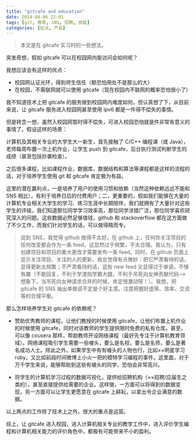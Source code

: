 ```yaml
---
title: "gitcafe and education"
date: 2014-04-06 22:01
tags: [git, 教育, SNS, 招聘, 技能]
categories: [扯淡, 产品]
---
```


> 本文是在 gitcafe 实习时的一些想法。

突发奇想，假如 gitcafe 可以在校园网内能访问会如何呢？

我想应该会有这样的优点：

- 校园网认证光环，得到师生信任（额恐怕用处不是那么的大）
- 在校园，不需联网就可以使用 gitcafe（现在校园内不联网的概率恐怕很小了）

我不知道技术上把 gitcafe 的服务做到校园网内难度如何，但认真想了下，从目前来说，让 gitcafe 服务进入校园网甚至使用 ipv6 都是一件得不偿失的事情。

但是转念一想，虽然入校园网暂时得不偿失，可进入校园恐怕就是件非常有意义的事情了。假设这样的场景：

计算机及其相关专业的大学生大一新生，首先接触了 C/C++ 编程课（或 Java），老师每周布置一次上机作业，让学生 push 到 gitcafe，后台执行测试判断学生的成绩（甚至包括抄袭检查）。

之后很多课程，比如课程作业，数据库，数据结构和算法等课程都是这样的流程的话，对于培养学生使用 git 和 gitcafe 肯定极为有益。

这里的潜在赢利点，一是培养了用户的使用习惯和依赖（当然这种依赖远远不能和 SNS 相比），有利于培养日后的付费用户；二，更重要的，假如我们能够在大量的计算机专业相关大学生的学习、练习生涯中长期陪伴，我们就拥有了大量针对这些学生的评级，我们知道那位同学学习效率高，那位同学涉猎广泛，那位同学喜欢研究深入的问题。这些数据必然足够值钱，github 和 stackoverflow 都在这方面做了不少工作，而我们针对学生的话，可以做得精而专。

> 说到 SNS，我觉得 github 做得不太好。在 github 上，任何你关注项目的任何改变都会作为一条 feed，这显然过于频繁，不太合理。我认为，只有创建项目和项目的重大更改才需要发布一条 feed。同时，在 github 页面上显示关注项目、关注的人的更新，我总觉得有点微妙：把它严肃看待的话，显得更新太频繁；不严肃看待的话，这些 new feed 又显得过于单调，不够有趣（不能回复，不利于学渣抱学霸大腿，不利于吊死向女神贡献代码-->想象下，当吊死向女神请求合并的时候，肯定很激动呀！）。我想，把 gitcafe 的 SNS 抽出单做说不定是个好主意。注意把握好虚荣、效率、交流等的合理平衡。

那么怎样培养学生对 gitcafe 的依赖呢？

- 赞助优秀教师的课程，让他们教授的时候使用 gitcafe，让他们布置上机作业的时候使用 gitcafe，同时对该教师的学生提供限时免费的私有仓库。甚至，可以像 cousera 那样，帮助教师开设网络课程（最好先专注于计算机教育领域）。网络课程吸引学生需要一些噱头，要么是名校，要么是名师，要么是著名成功人士。除此之外，如果学生中有有噱头的人物也行，比如××明星学习 ruby，又比如前段时间微博上小火一把的模特学习编程的事件。这里面，对于万千学生来说，能够帮助到这些有噱头的同学，恐怕会非常高兴。

- 将学生的计算机学习过程的数据可视化，提供给招聘机构（××招聘/应届生之类的），甚至直接提供给需要的企业。这样做，一方面可以将得到的数据变现，另一方面可以让学生更愿意在 gitcafe 上耕耘，以拿出令企业满意的数据。

以上两点的工作除了技术上之外，很大的重点是运营。

综上，让 gitcafe 进入校园，进入计算机相关专业的教学工作中，进入评价学生编程和计算机相关能力的评价角色中，都极有可能带来不小的盈利。
